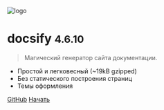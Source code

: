 ![logo](/_media/icon.svg)

# docsify <small>4.6.10</small>

> Магический генератор сайта документации.

- Простой и легковесный (~19kB gzipped)
- Без статического построения страниц
- Темы оформления

[GitHub](https://github.com/QingWei-Li/docsify/)
[Начать](#docsify)
